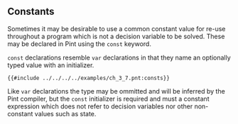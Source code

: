## Constants

Sometimes it may be desirable to use a common constant value for re-use throughout a program which
is not a decision variable to be solved. These may be declared in Pint using the `const` keyword.

`const` declarations resemble `var` declarations in that they name an optionally typed value with an
initializer.

```pint
{{#include ../../../../examples/ch_3_7.pnt:consts}}
```

Like `var` declarations the type may be ommitted and will be inferred by the Pint compiler, but the
`const` initializer is required and must a constant expression which does not refer to decision
variables nor other non-constant values such as state.

<!--- Temporarily disabled.

### Constants of Compound Types

`const` declarations may refer to values with compound types as long as every element within is a
constant value. Constant value initializers may also dereference other array or tuple `const`
declarations or even array or tuple immediates.

```pint
{{#include ../../../../examples/ch_3_6.pnt:const_compound_types}}
```

In the above example `next_count` is evaluated at compile time to be fixed as 40.

The `min_size` tuple is adding a flag to a value to mark whether it should be used or not in a
constraint. This may be convenient during development for turning the `min_size.size` constraint on
or off.

--->
